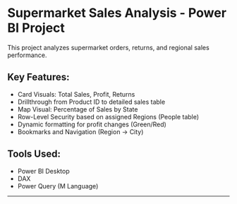 # Supermarket Sales Analysis - Power BI Project

This project analyzes supermarket orders, returns, and regional sales performance.

## Key Features:
- Card Visuals: Total Sales, Profit, Returns
- Drillthrough from Product ID to detailed sales table
- Map Visual: Percentage of Sales by State
- Row-Level Security based on assigned Regions (People table)
- Dynamic formatting for profit changes (Green/Red)
- Bookmarks and Navigation (Region → City)

## Tools Used:
- Power BI Desktop
- DAX
- Power Query (M Language)

---
